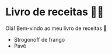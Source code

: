 # Livro de receitas :man_cook:

Olá! Bem-vindo ao meu livro de receitas :wave:

- Strogonoff de frango
- Pavê

